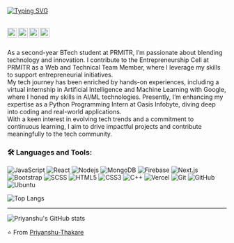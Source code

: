 [![Typing SVG](https://readme-typing-svg.herokuapp.com?font=Fira+Code&size=30&duration=2000&pause=2000&vCenter=true&width=435&lines=Hello+There!;I'm+Priyanshu+Thakare;AI+and+Machine+Learning+Engineer)](https://git.io/typing-svg)

<br/>

<a href="https://www.linkedin.com/in/priyanshu-thakare-61621b253/">
  <img align="left" alt="Priyanshu's Linkedin" width="22px" src="https://img.icons8.com/?size=100&id=IXUU4h36YfmO&format=png&color=000000" />
</a>

<a href="https://t.me/PriyanshuThakare">
  <img align="left" alt="Priyanshu's Telegram" width="22px" src="https://img.icons8.com/?size=100&id=114954&format=png&color=000000" />
</a>

<a href="https://x.com/PriyanshuT19859">
  <img align="left" alt="Priyanshu Thakare | Twitter" width="22px" src="https://img.icons8.com/?size=100&id=bG29Ckcdp6YP&format=png&color=000000" />
</a>

<a href="mailto:priyanshuthakare14@gmail.com">
  <img align="left" alt="Priyanshu's Email" width="22px" src="https://img.icons8.com/?size=100&id=l8GURTKU12XE&format=png&color=000000" />
</a>


<br />
<br/>

<p>
As a second-year BTech student at PRMITR, I’m passionate about blending technology and innovation. I contribute to the Entrepreneurship Cell at PRMITR as a Web and Technical Team Member, where I leverage my skills to support entrepreneurial initiatives.
<br/>
My tech journey has been enriched by hands-on experiences, including a virtual internship in Artificial Intelligence and Machine Learning with Google, where I honed my skills in AI/ML technologies. Presently, I’m enhancing my expertise as a Python Programming Intern at Oasis Infobyte, diving deep into coding and real-world applications.
<br/>
With a keen interest in evolving tech trends and a commitment to continuous learning, I aim to drive impactful projects and contribute meaningfully to the tech community.
</p>

### 🛠️ Languages and Tools:

![JavaScript](https://img.shields.io/badge/-JavaScript-black?style=flat-square&logo=javascript)
![React](https://img.shields.io/badge/-React-black?style=flat-square&logo=react)
![Nodejs](https://img.shields.io/badge/-Nodejs-black?style=flat-square&logo=Node.js)
![MongoDB](https://img.shields.io/badge/-MongoDB-black?style=flat-square&logo=mongodb)
![Firebase](https://img.shields.io/badge/-Firebase-black?style=flat-square&logo=Firebase)
![Next.js](https://img.shields.io/badge/-Next-black?style=flat-square&logo=Next.js)
![Bootstrap](https://img.shields.io/badge/-Bootstrap-black?style=flat-square&logo=bootstrap)
![SCSS](https://img.shields.io/badge/-SCSS-black?style=flat-square&logo=SASS)
![HTML5](https://img.shields.io/badge/-HTML5-black?style=flat-square&logo=html5&logoColor=white)
![CSS3](https://img.shields.io/badge/-CSS3-black?style=flat-square&logo=css3)
![C++](https://img.shields.io/badge/-C-black?style=flat-square&logo=c)
![Vercel](https://img.shields.io/badge/-Vercel-black?style=flat-square&logo=vercel)
![Git](https://img.shields.io/badge/-Git-black?style=flat-square&logo=git)
![GitHub](https://img.shields.io/badge/-GitHub-black?style=flat-square&logo=github)
![Ubuntu](https://img.shields.io/badge/-Ubuntu-black?style=flat-square&logo=ubuntu)

![Top Langs](https://github-readme-stats-tr5i-git-master-priyanshuthakares-projects.vercel.app/api/top-langs/?username=priyanshuthakare&layout=compact&theme=dark&hide_border=true)
<hr/>

![Priyanshu's GitHub stats](https://github-readme-stats-tr5i-git-master-priyanshuthakares-projects.vercel.app/api?username=anuraghazra&show_icons=true&theme=transparent)

⭐️ From [Priyanshu-Thakare](https://github.com/AnshulThakare)
